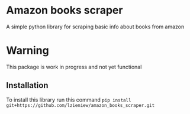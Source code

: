# Amazon books scraper
A simple python library for scraping basic info about books from amazon

# Warning
This package is work in progress and not yet functional

## Installation
To install this library run this command
`pip install git+https://github.com/lzieniew/amazon_books_scraper.git`
